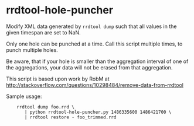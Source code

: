 # rrdtool-hole-puncher

Modify XML data generated by `rrdtool dump` such that all values in the given
timespan are set to NaN.

Only one hole can be punched at a time. Call this script multiple times, to punch
multiple holes.

Be aware, that if your hole is smaller than the aggregation interval of
one of the aggregations, your data will not be erased from that aggregation.

This script is based upon work by RobM at http://stackoverflow.com/questions/10298484/remove-data-from-rrdtool

Sample usage:
```
    rrdtool dump foo.rrd \
       | python rrdtool-hole-puncher.py 1486335600 1486421700 \
       | rrdtool restore - foo_trimmed.rrd
```
